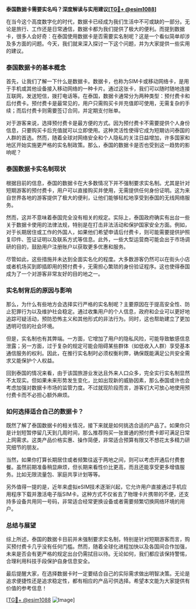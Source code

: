 **泰国数据卡需要实名吗？深度解读与实用建议[[TG💪+ @esim1088](https://t.me/s/esim1088)]**

在当今这个高度数字化的时代，数据卡已经成为我们生活中不可或缺的一部分。无论是旅行、工作还是日常通信，数据卡都为我们提供了极大的便利。而提到数据卡，很多人会好奇：在泰国使用数据卡是否需要实名制呢？这是一个看似简单却涉及多方面的问题。今天，我们就来深入探讨一下这个问题，并为大家提供一些实用的建议。

### 泰国数据卡的基本概念

首先，让我们了解一下什么是数据卡。数据卡，也称为SIM卡或移动网络卡，是用于手机或其他设备接入移动网络的一种卡片。通过这张卡，我们可以随时随地连接互联网，发送短信，拨打电话等。在泰国，数据卡通常分为两种类型：预付费卡和后付费卡。预付费卡是最常见的，用户只需购买卡并充值即可使用，无需复杂的手续；而后付费卡则需要签订合同，并定期支付账单。

对于游客来说，选择预付费卡是最方便的方式。因为预付费卡不需要提供个人身份信息，只要购买卡后充值就可以立即使用。这种灵活性使得它成为短期访问泰国的人群的首选。然而，随着全球对网络安全和个人隐私的关注日益增加，许多国家和地区开始实施更严格的实名制政策。那么，泰国的数据卡是否也受到这一趋势的影响呢？

### 泰国数据卡实名制现状

根据目前的信息，泰国的数据卡在大多数情况下并不强制要求实名制。尤其是针对短期游客的预付费卡，用户可以直接购买并使用，无需提供任何身份证明。这为来自世界各地的游客提供了极大的便利，让他们能够轻松地享受到泰国的无线网络服务。

然而，这并不意味着泰国完全没有相关的规定。实际上，泰国政府确实有出台一些关于数据卡使用的法律法规，特别是在打击非法活动和保护国家安全方面。例如，对于长期居住或工作的外国人，如果他们希望申请后付费卡，则可能需要提供护照复印件、签证证明以及联系方式等信息。此外，一些大型运营商可能会出于市场调研的目的，鼓励用户注册账户以获取更多优惠和服务。

尽管如此，这些措施并未达到全面实名化的程度。大多数游客仍然可以在街头小店或者机场买到即插即用的预付费卡，无需担心繁琐的身份验证程序。这也使得泰国成为了一个对游客非常友好的目的地之一。

### 实名制背后的原因与影响

那么，为什么有些地方会选择实行严格的实名制呢？主要原因在于提高安全性、防止犯罪行为以及维护社会稳定。通过收集用户的个人信息，政府和企业可以更好地追踪可疑活动，预防恐怖主义和其他形式的非法行为。同时，这也帮助建立了更加透明可信的社会环境。

但是，实名制也有其弊端。一方面，它增加了用户的隐私风险，可能导致敏感信息泄露；另一方面，过于复杂的规定可能会阻碍某些群体（如低收入人群）享受基本通信服务的权利。因此，在推行实名制时必须权衡利弊，确保既能满足公共安全需求又能保护个人权益。

回到泰国的情况来看，由于该国旅游业发达且外来人口众多，完全实行实名制显然不太现实。但如果未来形势发生变化，比如出现新的威胁因素，那么泰国或许也会考虑加强对数据卡市场的监管力度。不过就现阶段而言，游客们大可放心地使用预付费卡而不必担心额外麻烦。

### 如何选择适合自己的数据卡？

既然了解了泰国数据卡的相关情况，接下来就是如何挑选合适的产品了。如果你只是计划短暂停留几天到几周时间，那么推荐购买一张普通的预付费卡即可满足日常上网需求。这类产品价格实惠、操作简便，非常适合预算有限又不想花太多精力研究细节的朋友。

当然，如果你打算长期居住或者频繁往返于两地之间，则可以考虑开通后付费套餐。虽然前期准备稍显麻烦，但长期来看性价比更高，而且还能享受更多增值服务。比如无限流量包、家庭共享计划等等。

另外值得一提的是，近年来虚拟eSIM技术逐渐兴起，它允许用户直接通过手机应用程序下载并激活电子版SIM卡。这种方式不仅省去了物理卡片携带的不便，还支持多设备共用同一号码，非常适合经常更换设备或者需要频繁切换网络环境的用户。

### 总结与展望

综上所述，泰国的数据卡目前并未强制要求实名制，特别是针对短期游客而言，购买预付费卡几乎没有任何门槛。然而，随着全球化进程加快以及各国间合作加强，未来是否会有更严格的规定出台仍需拭目以待。无论如何，我们都应该保持警惕，合理利用科技手段保护自身信息安全。

最后提醒大家，在选择数据卡时一定要结合自己的实际需求做出明智决策。无论是追求便捷性还是追求稳定性，都有相应的产品可供选择。希望本文能为大家提供有价值的参考信息！

[[TG💪+ @esim1088](https://t.me/s/esim1088) ![Image](https://i.postimg.cc/4NQfJmqS/Snipaste-2025-05-13-00-14-12.png)]